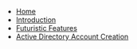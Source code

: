 * [Home](/)
* [Introduction](introduction.md)
* [Futuristic Features](futuristic-features.md)
* [Active Directory Account Creation](activeDirectoryAccountCreation.md)
